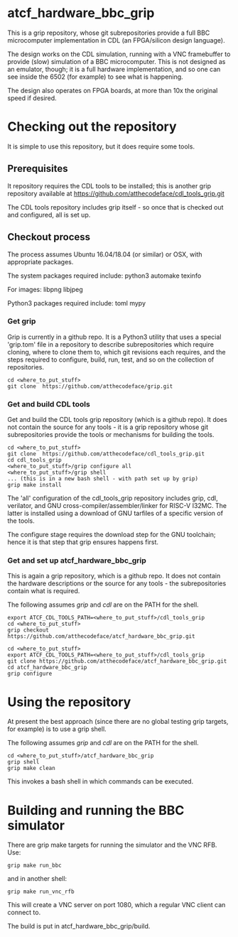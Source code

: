# atcf_hardware_bbc_grip

This is a grip repository, whose git subrepositories provide a full
BBC microcomputer implementation in CDL (an FPGA/silicon design
language).

The design works on the CDL simulation, running with a VNC framebuffer
to provide (slow) simulation of a BBC microcomputer. This is not
designed as an emulator, though; it is a full hardware implementation,
and so one can see inside the 6502 (for example) to see what is
happening.

The design also operates on FPGA boards, at more than 10x the original
speed if desired.

# Checking out the repository

It is simple to use this repository, but it does require some tools.

## Prerequisites

It repository requires the CDL tools to be installed; this is another grip
repository available at https://github.com/atthecodeface/cdl_tools_grip.git

The CDL tools repository includes grip itself - so once that is checked out
and configured, all is set up.

## Checkout process

The process assumes Ubuntu 16.04/18.04 (or similar) or OSX, with
appropriate packages.

The system packages required include: python3 automake texinfo

For images: libpng libjpeg

Python3 packages required include: toml mypy

### Get grip

Grip is currently in a github repo. It is a Python3 utility that uses
a special 'grip.tom' file in a repository to describe subrepositories
which require cloning, where to clone them to, which git revisions
each requires, and the steps required to configure, build, run, test,
and so on the collection of repositories.

```
cd <where_to_put_stuff>
git clone  https://github.com/atthecodeface/grip.git
```

### Get and build CDL tools

Get and build the CDL tools grip repository (which is a github
repo). It does not contain the source for any tools - it is a grip
repository whose git subrepositories provide the tools or mechanisms
for building the tools.

```
cd <where_to_put_stuff>
git clone  https://github.com/atthecodeface/cdl_tools_grip.git
cd cdl_tools_grip
<where_to_put_stuff>/grip configure all
<where_to_put_stuff>/grip shell
... (this is in a new bash shell - with path set up by grip)
grip make install
```

The 'all' configuration of the cdl_tools_grip repository includes
grip, cdl, verilator, and GNU cross-compiler/assembler/linker for
RISC-V I32MC. The latter is installed using a download of GNU tarfiles
of a specific version of the tools.

The configure stage requires the download step for the GNU toolchain;
hence it is that step that grip ensures happens first.

### Get and set up atcf_hardware_bbc_grip

This is again a grip repository, which is a github repo. It does not
contain the hardware descriptions or the source for any tools - the
subrepositories contain what is required.

The following assumes *grip* and *cdl* are on the PATH for the shell.

```
export ATCF_CDL_TOOLS_PATH=<where_to_put_stuff>/cdl_tools_grip
cd <where_to_put_stuff>
grip checkout  https://github.com/atthecodeface/atcf_hardware_bbc_grip.git
```

```
cd <where_to_put_stuff>
export ATCF_CDL_TOOLS_PATH=<where_to_put_stuff>/cdl_tools_grip
git clone https://github.com/atthecodeface/atcf_hardware_bbc_grip.git
cd atcf_hardware_bbc_grip
grip configure
```

# Using the repository

At present the best approach (since there are no global testing grip
targets, for example) is to use a grip shell.

The following assumes *grip* and *cdl* are on the PATH for the shell.

```
cd <where_to_put_stuff>/atcf_hardware_bbc_grip
grip shell
grip make clean
```

This invokes a bash shell in which commands can be executed.

# Building and running the BBC simulator

There are grip make targets for running the simulator and the VNC RFB.
Use:

```
grip make run_bbc
```

and in another shell:

```
grip make run_vnc_rfb
```

This will create a VNC server on port 1080, which a regular VNC client
can connect to.

The build is put in atcf_hardware_bbc_grip/build.

